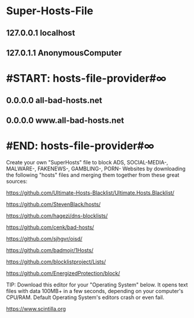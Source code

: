 # Super-Hosts-File
## 127.0.0.1 localhost
## 127.0.1.1 AnonymousComputer
# #START: hosts-file-provider#∞
## 0.0.0.0 all-bad-hosts.net
## 0.0.0.0 w</span>ww.all-bad-hosts.net
# #END: hosts-file-provider#∞

Create your own "SuperHosts" file to block
ADS, SOCIAL-MEDIA-, MALWARE-, FAKENEWS-, GAMBLING-, PORN- Websites
by downloading the following "hosts" files and merging them together from these great sources:

https://github.com/Ultimate-Hosts-Blacklist/Ultimate.Hosts.Blacklist/

https://github.com/StevenBlack/hosts/

https://github.com/hagezi/dns-blocklists/

https://github.com/cenk/bad-hosts/

https://github.com/sjhgvr/oisd/

https://github.com/badmojr/1Hosts/

https://github.com/blocklistproject/Lists/

https://github.com/EnergizedProtection/block/

TIP: Download this editor for your "Operating System" below. It opens text files with data 100MB+ in a few seconds, depending on your computer's CPU/RAM. Default Operating System's editors crash or even fail.

https://www.scintilla.org
